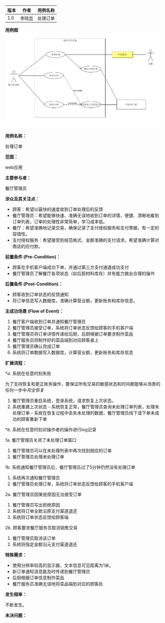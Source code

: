 |版本|作者|用例名称|
|--|--|--|
|1.0|李晓芸|处理订单|

**用例图**
![餐厅管理员用例图](img_use_case/manage_orders.PNG)

**用例名称：**

处理订单

**范围：**

web应用

**主要参与者：**

餐厅管理员

**涉众及其关注点：**
 - 顾客：希望以最快的速度收到订单处理后的反馈
 - 餐厅管理员：希望能够快速、准确无误地收到订单的详情，便捷、清晰地看到订单列表，订单的处理性非常简单，学习成本低。
 - 餐厅：希望准确地记录交易，确保记录了支付授权服务和支付票据，有一定的容错性。
 - 支付授权服务：希望接受到规范格式、金额准确的支付请求。希望准确计算对商店的应付款。

**前置条件 (Pre-Condition)：**

 - 顾客在手机客户端成功下单，并通过第三方支付通道成功支付
 - 餐厅管理员了解餐厅各项状态（如后厨材料库存）并有能力做出合理的操作

**后置条件 (Post-Condition)：**

 - 顾客收到订单状态的反馈通知
 - 将订单信息写入数据库，准确计算营业额，更新账务和库存信息。

**主成功场景 (Flow of Event)：**

 1. 餐厅客户端收到订单并通知餐厅管理员
 2. 餐厅管理员接受订单，系统将订单状态反馈给顾客的手机客户端
 3. 餐厅管理员将订单详情传递给后厨，后厨根据订单要求制作菜品
 4. 餐厅服务员将制作好的菜品端到对应顾客桌上
 5. 餐厅管理员确认完成订单
 6. 系统将订单数据写入数据库，计算营业额，更新账务和库存信息

**扩展流程：**

 <!-- a. 餐厅经理在任意时刻可进入超级管理员权限界面

   1. 输入超级管理员账号密码，系统进入超级管理员模式
   2. 超级管理员可以执行某些操作。例如，取消某一个已接受的订单并退款，更改订单金额。
   3. 系统恢复到普通用户权限 -->

 **a*. 系统在任意时刻失败

   为了支持恢复和更正账务操作，要保证所有交易的敏感状态和时间都能够从场景的任何一步中*完全恢复*

   1. 餐厅管理员重启系统，登录系统，请求恢复上次状态。
   2. 系统重建上次状态
	- 系统恢复正常，餐厅管理员查询未处理订单列表，处理未处理订单
	- 系统在恢复过程中丢失未处理的数据，餐厅管理员线下请下单未成功的顾客重新下单

 **b*. 系统在任意时刻对操作者的操作进行log记录

 1a. 餐厅管理员关闭了未处理订单窗口

   1. 餐厅管理员可以在未处理列表中再次找到相应的订单
   2. 餐厅管理员处理未处理订单

 1b. 系统通知餐厅管理员后，餐厅管理员过了5分钟仍然没有处理订单

   1. 系统再次通知餐厅管理员
   2. 餐厅管理员处理订单，系统将订单状态反馈给顾客的手机客户端

 2a. 餐厅管理员因某些原因无法接受订单

 1. 餐厅管理员写出拒绝原因
 2. 系统将订单全款沿原支付渠道退还
 3. 系统将订单状态反馈给顾客端

 2b. 顾客要求餐厅服务员取消销售交易

 1. 餐厅管理员取消该订单
 2. 系统将指定金额沿元支付渠道退还

 <!-- 3a. 餐厅管理员没有将订单信息传递给后厨

 1. 餐厅客户端提醒餐厅管理员关于

 4a. 后厨因为某些原因没法制作某菜品

 1. 后厨通知餐厅管理员该消息
 2. 餐厅管理员将该消息传递给顾客 -->

<!--  5a. 餐厅管理员没有准确把握餐厅状态，确认了未完成的订单

 1. 餐厅经理进入超级管理员模式
 2. 餐厅管理员修改订单状态为未完成订单 -->

**特殊需求：**

 - 使用分辨率较高的显示器，文本信息可见距离为1米。
 - 新订单通知消息能及时传递到餐厅管理员
 - 后厨根据订单信息制作菜品
 - 餐厅服务员准确无误地将菜品端到对应的顾客处

**发生频率：**

不断发生。

**未决问题：**